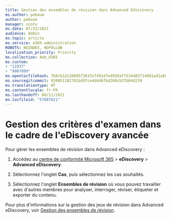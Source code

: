 ```yaml
---
title: Gestion des ensembles de révision dans Advanced Ediscovery
ms.author: pebaum
author: pebaum
manager: scotv
ms.date: 07/23/2021
audience: Admin
ms.topic: article
ms.service: o365-administration
ROBOTS: NOINDEX, NOFOLLOW
localization_priority: Priority
ms.collection: Adm_O365
ms.custom:
- "11937"
- "9007099"
ms.openlocfilehash: 7b8cb1d128805f3637e7491d7ed956aff534483714981ad1abbbaa1806fa1f68
ms.sourcegitcommit: 920051182781bd97ce4d4d6fbd268cb37b84d239
ms.translationtype: HT
ms.contentlocale: fr-FR
ms.lasthandoff: 08/11/2021
ms.locfileid: "57887621"
---
```

# <a name="managing-review-dets-in-advanced-ediscovery"></a>Gestion des critères d'examen dans le cadre de l'eDiscovery avancée

Pour gérer les ensembles de révision dans Advanced eDiscovery :

1. Accédez au [ centre de conformité Microsoft 365](https://compliance.microsoft.com/) > **eDiscovery** > **Advanced eDiscovery**.

1. Sélectionnez l'onglet **Cas**, puis sélectionnez les cas souhaités.

1. Sélectionnez l'onglet **Ensembles de révision** où vous pouvez travailler avec d'autres membres pour analyser, interroger, réviser, étiqueter et exporter du contenu.

Pour plus d'informations sur la gestion des jeux de révision dans Advanced eDiscovery, voir [Gestion des ensembles de révision](https://docs.microsoft.com/microsoft-365/compliance/managing-review-sets).